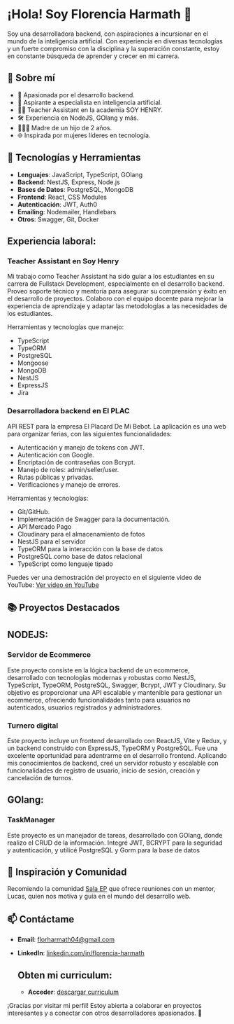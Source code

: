 # ¡Hola! Soy Florencia Harmath 👋

Soy una desarrolladora backend, con aspiraciones a incursionar en el mundo de la inteligencia artificial. Con experiencia en diversas tecnologías y un fuerte compromiso con la disciplina y la superación constante, estoy en constante búsqueda de aprender y crecer en mi carrera.

## 🚀 Sobre mí

- 🌟 Apasionada por el desarrollo backend.
- 🧠 Aspirante a especialista en inteligencia artificial.
- 👩‍🏫 Teacher Assistant en la academia SOY HENRY.
- 🛠️ Experiencia en NodeJS, GOlang y más.
- 👩‍👧‍👦 Madre de un hijo de 2 años.
- 🌐 Inspirada por mujeres líderes en tecnología.

## 🔧 Tecnologías y Herramientas

- **Lenguajes**: JavaScript, TypeScript, GOlang
- **Backend**: NestJS, Express, Node.js
- **Bases de Datos**: PostgreSQL, MongoDB
- **Frontend**: React, CSS Modules
- **Autenticación**: JWT, Auth0
- **Emailing**: Nodemailer, Handlebars
- **Otros**: Swagger, Git, Docker

## Experiencia laboral:

### Teacher Assistant en Soy Henry
Mi trabajo como Teacher Assistant ha sido guiar a los estudiantes en su carrera de Fullstack Development, especialmente en el desarrollo backend. Proveo soporte técnico y mentoría para asegurar su comprensión y éxito en el desarrollo de proyectos. Colaboro con el equipo docente para mejorar la experiencia de aprendizaje y adaptar las metodologías a las necesidades de los estudiantes.

Herramientas y tecnologías que manejo:

- TypeScript
- TypeORM
- PostgreSQL
- Mongoose
- MongoDB
- NestJS
- ExpressJS
- Jira

### Desarrolladora backend en El PLAC
API REST para la empresa El Placard De Mi Bebot. La aplicación es una web para organizar ferias, con las siguientes funcionalidades: 
- Autenticación y manejo de tokens con JWT.
- Autenticación con Google.
- Encriptación de contraseñas con Bcrypt.
- Manejo de roles: admin/seller/user.
- Rutas públicas y privadas.
- Verificaciones y manejo de errores.

Herramientas y tecnologías:
- Git/GitHub.
- Implementación de Swagger para la documentación.
- API Mercado Pago
- Cloudinary para el almacenamiento de fotos
- NestJS para el servidor
- TypeORM para la interacción con la base de datos
- PostgreSQL como base de datos relacional
- TypeScript como lenguaje tipado

  
 Puedes ver una demostración del proyecto en el siguiente video de YouTube:
[Ver video en YouTube](https://youtu.be/6M7p-3dCETA)


## 📚 Proyectos Destacados

## NODEJS:

### Servidor de Ecommerce
Este proyecto consiste en la lógica backend de un ecommerce, desarrollado con tecnologías modernas y robustas como NestJS, TypeScript, TypeORM, PostgreSQL, Swagger, Bcrypt, JWT y Cloudinary. Su objetivo es proporcionar una API escalable y mantenible para gestionar un ecommerce, ofreciendo funcionalidades tanto para usuarios no autenticados, usuarios registrados y administradores.

### Turnero digital
Este proyecto incluye un frontend desarrollado con ReactJS, Vite y Redux, y un backend construido con ExpressJS, TypeORM y PostgreSQL. Fue una excelente oportunidad para adentrarme en el desarrollo frontend. Aplicando mis conocimientos de backend, creé un servidor robusto y escalable con funcionalidades de registro de usuario, inicio de sesión, creación y cancelación de turnos.

## GOlang:

### TaskManager
Este proyecto es un manejador de tareas, desarrollado con GOlang, donde realizo el CRUD de la información. Integré JWT, BCRYPT para la seguridad y autenticación, y utilicé PostgreSQL y Gorm para la base de datos

## 🌟 Inspiración y Comunidad

Recomiendo la comunidad [Sala EP](https://emprendeprogramando.com/sala-ep) que ofrece reuniones con un mentor, Lucas, quien nos motiva y guía en el mundo del desarrollo web.

## 📫 Contáctame

- **Email**: [florharmath04@gmail.com](mailto:florharmath04@gmail.com)
- **LinkedIn**: [linkedin.com/in/florencia-harmath](https://www.linkedin.com/in/florencia-harmath)

  ## Obten mi curriculum:

  - **Acceder**: [descargar curriculum](https://github.com/Florencia-Harmath/curriculum/blob/main/CV%20Florencia%20Harmath.pdf)

¡Gracias por visitar mi perfil! Estoy abierta a colaborar en proyectos interesantes y a conectar con otros desarrolladores apasionados. 🚀
